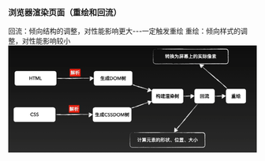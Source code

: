 ### 浏览器渲染页面（重绘和回流）
回流：倾向结构的调整，对性能影响更大---一定触发重绘
重绘：倾向样式的调整，对性能影响较小
![浏览器解析过程](../../img/render01.jpg '浏览器解析过程')
